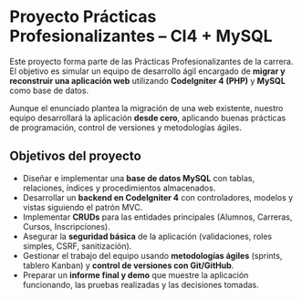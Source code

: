 # Proyecto Prácticas Profesionalizantes – CI4 + MySQL

Este proyecto forma parte de las Prácticas Profesionalizantes de la carrera.  
El objetivo es simular un equipo de desarrollo ágil encargado de **migrar y reconstruir una aplicación web** utilizando **CodeIgniter 4 (PHP)** y **MySQL** como base de datos.

Aunque el enunciado plantea la migración de una web existente, nuestro equipo desarrollará la aplicación **desde cero**, aplicando buenas prácticas de programación, control de versiones y metodologías ágiles.

## Objetivos del proyecto

- Diseñar e implementar una **base de datos MySQL** con tablas, relaciones, índices y procedimientos almacenados.
- Desarrollar un **backend en CodeIgniter 4** con controladores, modelos y vistas siguiendo el patrón MVC.
- Implementar **CRUDs** para las entidades principales (Alumnos, Carreras, Cursos, Inscripciones).
- Asegurar la **seguridad básica** de la aplicación (validaciones, roles simples, CSRF, sanitización).
- Gestionar el trabajo del equipo usando **metodologías ágiles** (sprints, tablero Kanban) y **control de versiones con Git/GitHub**.
- Preparar un **informe final y demo** que muestre la aplicación funcionando, las pruebas realizadas y las decisiones tomadas.



